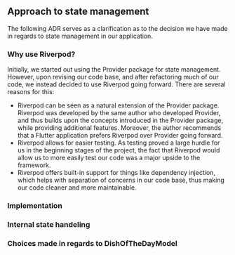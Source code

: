 ## Approach to state management

The following ADR serves as a clarification as to the decision we have made in regards to state management in our application.

### Why use Riverpod?
Initially, we started out using the Provider package for state management. However, upon revising our code base, and after refactoring much of our code, we instead decided to use Riverpod going forward. There are several reasons for this:

- Riverpod can be seen as a natural extension of the Provider package. Riverpod was developed by the same author who developed Provider, and thus builds upon the concepts introduced in the Provider package, while providing additional features. Moreover, the author recommends that a Flutter application prefers Riverpod over Provider going forward. 
- Riverpod allows for easier testing. As testing proved a large hurdle for us in the beginning stages of the project, the fact that Riverpod would allow us to more easily test our code was a major upside to the framework.
- Riverpod offers built-in support for things like dependency injection, which helps with separation of concerns in our code base, thus making our code cleaner and more maintainable.
<!---
### Why use provider?

The decision to use provider over Stateful widgets or another approach, is based upon the facts that:

- It is a recomended and well supported approach.
- It simplifies code by centralizing state logic.
- It allows for good seperation of concerns and high reusability.

These attributes makes for a great and scalable state management system, that subjectivly speaking is easy to use. -->
### Implementation

<!---The current implementation consits of two models, [DishModel](../lib/model/dish_model.dart) and [DishOfTheDayModel](../lib/model/dish_of_the_day_model.dart). The DishModel is not in relation to provider, but acts as the applications implementation of the dish model. It has a set of helper functions, that respectively parses from and to JSON objects, postable to the DB.
The DishOfTheDayModel acts as an example of a ChangeNotifier, providing the applicaiton with some functions for interacting with the dish of the day. It can post a new dish of the day, or check whether of not there already is one. The smart thing here is, that with the function `notifyListeners()` we can update all Consumers (subscribers) listening on the DishOfTheDayModel, that a change has been made, and while having full control over when this is done. Further we can place these Consumers as low as needed in the widget tree, limiting implications of the rebuild.-->

### Internal state handeling
<!--
When working with forms or other widgets that need some way of tracking their own internal state, provider is also helpful. Take [PostDishPage](../lib/pages/post_dish_page.dart) as an example. Here we have a ChangeNotifier class, that much like a StateFul widget, stores infromation about the state, and updates the UI accordingly. The pros with the provider approach having less boilerplate code. -->

### Choices made in regards to DishOfTheDayModel
<!--
Looking at [DishOfTheDayModel](../lib/model/dish_of_the_day_model.dart) there are some design choices that may need some clarification.
The reason only `fetchDishOfTheDay()` notifies listeners, is as to keep one single source of truth. When we post a new dish, it is the database that should hold information about the dish of the day, not the program itself. Say the DB lost the request, well then the program might wrongfully have updated internal dish of the day, without relfecting this amoung all subscribers. Therefore we must get the dish of the day directly from the db, and only then update the internal state.
-->